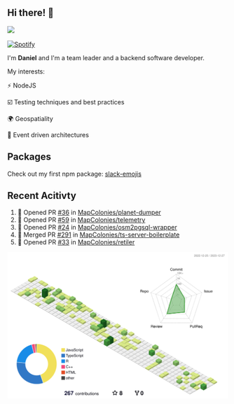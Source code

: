 ## Hi there! 👋

<p>
  <img src="https://github-readme-stats.vercel.app/api?username=syncush&theme=tokyonight">
</p>

[![Spotify](https://novatorem-rust.vercel.app/api/spotify)](https://open.spotify.com/user/syncush)

I'm **Daniel** and I'm a team leader and a backend software developer.

My interests:

⚡ NodeJS

☑️ Testing techniques and best practices

🌍 Geospatiality

🧠 Event driven architectures

## Packages
Check out my first npm package: [slack-emojis](https://www.npmjs.com/package/slack-emojis)

## Recent Acitivty
<!--START_SECTION:activity-->
1. 💪 Opened PR [#36](https://github.com/MapColonies/planet-dumper/pull/36) in [MapColonies/planet-dumper](https://github.com/MapColonies/planet-dumper)
2. 💪 Opened PR [#59](https://github.com/MapColonies/telemetry/pull/59) in [MapColonies/telemetry](https://github.com/MapColonies/telemetry)
3. 💪 Opened PR [#24](https://github.com/MapColonies/osm2pgsql-wrapper/pull/24) in [MapColonies/osm2pgsql-wrapper](https://github.com/MapColonies/osm2pgsql-wrapper)
4. 🎉 Merged PR [#291](https://github.com/MapColonies/ts-server-boilerplate/pull/291) in [MapColonies/ts-server-boilerplate](https://github.com/MapColonies/ts-server-boilerplate)
5. 💪 Opened PR [#33](https://github.com/MapColonies/retiler/pull/33) in [MapColonies/retiler](https://github.com/MapColonies/retiler)
<!--END_SECTION:activity-->

![contrib](./profile-3d-contrib/profile-green-animate.svg)
